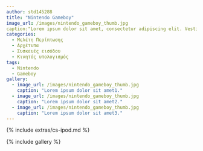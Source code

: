 ```yaml
---
author: std145288
title: "Nintendo Gameboy"
image_url: /images/nintendo_gameboy_thumb.jpg
caption:"Lorem ipsum dolor sit amet, consectetur adipiscing elit. Vestibulum vel accumsan nibh. Nunc mi est, sodales sit amet cursus sed, laoreet ac eros. Etiam vel sagittis mi. " 
categories:
  - Μελέτη Περίπτωσης
  - Αρχέτυπα
  - Συσκευές εισόδου
  - Κινητός υπολογισμός
tags:
  - Nintendo
  - Gameboy
gallery:
  - image_url: /images/nintendo_gameboy_thumb.jpg
    caption: "Lorem ipsum dolor sit amet1."
  - image_url: /images/nintendo_gameboy_thumb.jpg
    caption: "Lorem ipsum dolor sit amet2."
  - image_url: /images/nintendo_gameboy_thumb.jpg
    caption: "Lorem ipsum dolor sit amet3."
---
```


{% include extras/cs-ipod.md %}

{% include gallery %}
